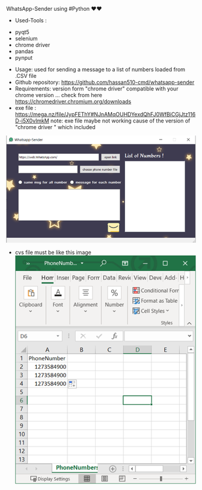 WhatsApp-Sender using #Python ❤️❤️
- Used-Tools :
* pyqt5
* selenium
* chrome driver
* pandas
* pynput
- Usage:
used for sending a message to a list of numbers loaded from .CSV file 
- Github repository:
https://github.com/hassan510-cmd/whatsapp-sender
- Requirements:
version form "chrome driver" compatible with your chrome version ... check from here https://chromedriver.chromium.org/downloads
- exe file :
https://mega.nz/file/JypFEThY#NJnAMqOUHDYexdQhFJ0WfBiCGjJtz116D-i5X0vlmkM
note: exe file maybe not working cause of the version of "chrome driver " which included

![Image of 1](/1.png)

* cvs file must be like this image
![Image of 1](/2.png)

